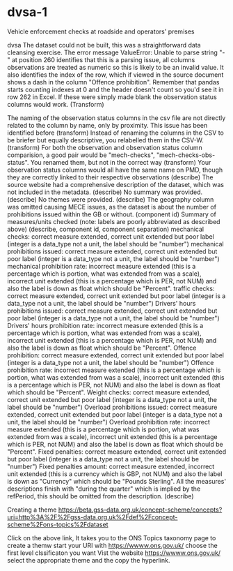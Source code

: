 # dvsa-1
Vehicle enforcement checks at roadside and operators' premises

dvsa
The dataset could not be built, this was a straightforward data cleansing exercise. The error message ValueError: Unable to parse string "-" at position 260 identifies that this is a parsing issue, all columns observations are treated as numeric so this is likely to be an invalid value. It also identifies the index of the row, which if viewed in the source document shows a dash in the column "Offence prohibition". Remember that pandas starts counting indexes at 0 and the header doesn't count so you'd see it in row 262 in Excel. If these were simply made blank the observation status columns would work. (Transform)

The naming of the observation status columns in the csv file are not directly related to the column by name, only by proximity. This issue has been identified before (transform)
Instead of renaming the columns in the CSV to be briefer but equally descriptive, you relabelled them in the CSV-W. (transform)
For both the observation and observation status column comparision, a good pair would be "mech-checks", "mech-checks-obs-status". You renamed them, but not in the correct way (transform)
Your observation status columns would all have the same name on PMD, though they are correctly linked to their respective observations (describe)
The source website had a comprehensive description of the dataset, which was not included in the metadata. (describe)
No summary was provided. (describe)
No themes were provided. (describe)
The geography column was omitted causing MECE issues, as the dataset is about the number of prohibitions issued within the GB or without. (component id)
Summary of measures/units checked (note: labels are poorly abbreviated as described above) (describe, component id, component separation)
mechanical checks: correct measure extended, correct unit extended but poor label (integer is a data_type not a unit, the label should be "number")
mechanical prohibitions issued: correct measure extended, correct unit extended but poor label (integer is a data_type not a unit, the label should be "number")
mechanical prohibition rate: incorrect measure extended (this is a percentage which is portion, what was extended from was a scale), incorrect unit extended (this is a percentage which is PER, not NUM) and also the label is down as float which should be "Percent".
traffic checks: correct measure extended, correct unit extended but poor label (integer is a data_type not a unit, the label should be "number")
Drivers' hours prohibitions issued: correct measure extended, correct unit extended but poor label (integer is a data_type not a unit, the label should be "number")
Drivers' hours prohibition rate: incorrect measure extended (this is a percentage which is portion, what was extended from was a scale), incorrect unit extended (this is a percentage which is PER, not NUM) and also the label is down as float which should be "Percent".
Offence prohibition: correct measure extended, correct unit extended but poor label (integer is a data_type not a unit, the label should be "number")
Offence prohibition rate: incorrect measure extended (this is a percentage which is portion, what was extended from was a scale), incorrect unit extended (this is a percentage which is PER, not NUM) and also the label is down as float which should be "Percent".
Weight checks: correct measure extended, correct unit extended but poor label (integer is a data_type not a unit, the label should be "number")
Overload prohibitions issued: correct measure extended, correct unit extended but poor label (integer is a data_type not a unit, the label should be "number")
Overload prohibition rate: incorrect measure extended (this is a percentage which is portion, what was extended from was a scale), incorrect unit extended (this is a percentage which is PER, not NUM) and also the label is down as float which should be "Percent".
Fixed penalties: correct measure extended, correct unit extended but poor label (integer is a data_type not a unit, the label should be "number")
Fixed penalties amount: correct measure extended, incorrect unit extended (this is a currency which is GBP, not NUM) and also the label is down as "Currency" which should be "Pounds Sterling".
All the measures' descriptions finish with "during the quarter" which is implied by the refPeriod, this should be omitted from the description. (describe)



Creating a theme
https://beta.gss-data.org.uk/concept-scheme/concepts?uri=http%3A%2F%2Fgss-data.org.uk%2Fdef%2Fconcept-scheme%2Fons-topics%2Fdataset

Click on the above link,
It takes you to the ONS Topics taxonomy page
to create a themw start your URI with https://wwww.ons.gov.uk/
choose the first level clssificaton you want
Vist the website https://wwww.ons.gov.uk/ select the appropriate theme and the copy the hyperlink.
